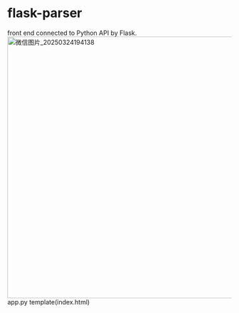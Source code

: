 # flask-parser
front end connected to Python API by Flask. 
<img width="587" alt="微信图片_20250324194138" src="https://github.com/user-attachments/assets/115dd54a-d210-4504-9869-03a47c8e84cc" />
app.py
template(index.html)
